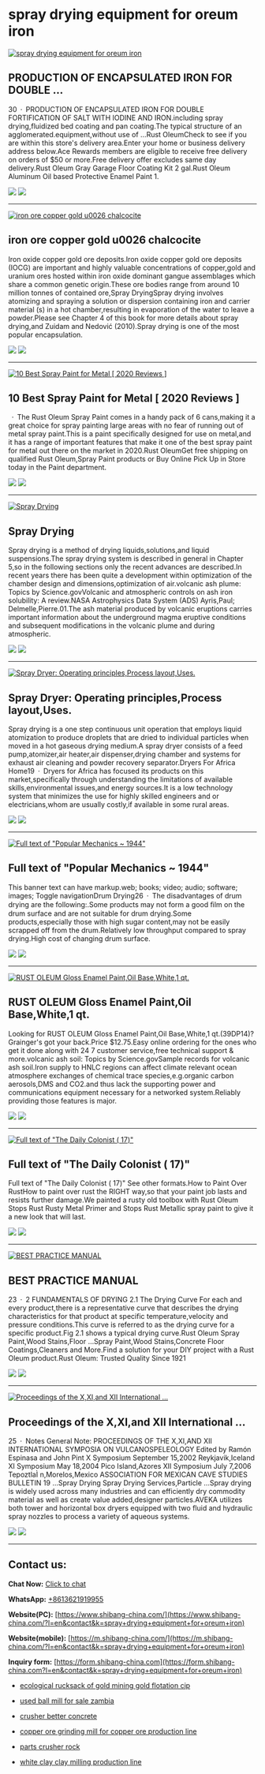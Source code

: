 # spray drying equipment for oreum iron

<a href="https://swt.shibang-china.com/?l=en&img&k=spray+drying+equipment+for+oreum+iron" target="_blank">![spray drying equipment for oreum iron](http://static.shibang-china.com/all-800x300/391.jpg)</a>

## PRODUCTION OF ENCAPSULATED IRON FOR DOUBLE …
30&ensp;&#0183;&ensp;PRODUCTION OF ENCAPSULATED IRON FOR DOUBLE FORTIFICATION OF SALT WITH IODINE AND IRON.including spray drying,fluidized bed coating and pan coating.The typical structure of an agglomerated.equipment,without use of …Rust OleumCheck to see if you are within this store's delivery area.Enter your home or business delivery address below.Ace Rewards members are eligible to receive free delivery on orders of $50 or more.Free delivery offer excludes same day delivery.Rust Oleum Gray Garage Floor Coating Kit 2 gal.Rust Oleum Aluminum Oil based Protective Enamel Paint 1.


<a href="https://whatsapp.shibangsoft.com/WhatsApp.php" target="_blank" title="WhatsApp">![](http://static.shibang-china.com/icon/whatsapp.png)</a> <a href="https://swt.shibang-china.com/?l=en&icon&k=spray+drying+equipment+for+oreum+iron" target="_blank">![](http://static.shibang-china.com/icon/chat-en.png)</a>

---

<a href="https://swt.shibang-china.com/?l=en&img&k=spray+drying+equipment+for+oreum+iron" target="_blank">![iron ore copper gold u0026 chalcocite](http://static.shibang-china.com/all-800x300/1325.jpg)</a>

## iron ore copper gold u0026 chalcocite
Iron oxide copper gold ore deposits.Iron oxide copper gold ore deposits (IOCG) are important and highly valuable concentrations of copper,gold and uranium ores hosted within iron oxide dominant gangue assemblages which share a common genetic origin.These ore bodies range from around 10 million tonnes of contained ore,Spray DryingSpray drying involves atomizing and spraying a solution or dispersion containing iron and carrier material (s) in a hot chamber,resulting in evaporation of the water to leave a powder.Please see Chapter 4 of this book for more details about spray drying,and Zuidam and Nedović (2010).Spray drying is one of the most popular encapsulation.


<a href="https://whatsapp.shibangsoft.com/WhatsApp.php" target="_blank" title="WhatsApp">![](http://static.shibang-china.com/icon/whatsapp.png)</a> <a href="https://swt.shibang-china.com/?l=en&icon&k=spray+drying+equipment+for+oreum+iron" target="_blank">![](http://static.shibang-china.com/icon/chat-en.png)</a>

---

<a href="https://swt.shibang-china.com/?l=en&img&k=spray+drying+equipment+for+oreum+iron" target="_blank">![10 Best Spray Paint for Metal [ 2020 Reviews ]](http://static.shibang-china.com/all-800x300/1235.jpg)</a>

## 10 Best Spray Paint for Metal [ 2020 Reviews ]
&ensp;&#0183;&ensp;The Rust Oleum Spray Paint comes in a handy pack of 6 cans,making it a great choice for spray painting large areas with no fear of running out of metal spray paint.This is a paint specifically designed for use on metal,and it has a range of important features that make it one of the best spray paint for metal out there on the market in 2020.Rust OleumGet free shipping on qualified Rust Oleum,Spray Paint products or Buy Online Pick Up in Store today in the Paint department.


<a href="https://whatsapp.shibangsoft.com/WhatsApp.php" target="_blank" title="WhatsApp">![](http://static.shibang-china.com/icon/whatsapp.png)</a> <a href="https://swt.shibang-china.com/?l=en&icon&k=spray+drying+equipment+for+oreum+iron" target="_blank">![](http://static.shibang-china.com/icon/chat-en.png)</a>

---

<a href="https://swt.shibang-china.com/?l=en&img&k=spray+drying+equipment+for+oreum+iron" target="_blank">![Spray Drying](http://static.shibang-china.com/all-800x300/617.jpg)</a>

## Spray Drying
Spray drying is a method of drying liquids,solutions,and liquid suspensions.The spray drying system is described in general in Chapter 5,so in the following sections only the recent advances are described.In recent years there has been quite a development within optimization of the chamber design and dimensions,optimization of air.volcanic ash plume: Topics by Science.govVolcanic and atmospheric controls on ash iron solubility: A review.NASA Astrophysics Data System (ADS) Ayris,Paul; Delmelle,Pierre.01.The ash material produced by volcanic eruptions carries important information about the underground magma eruptive conditions and subsequent modifications in the volcanic plume and during atmospheric.


<a href="https://whatsapp.shibangsoft.com/WhatsApp.php" target="_blank" title="WhatsApp">![](http://static.shibang-china.com/icon/whatsapp.png)</a> <a href="https://swt.shibang-china.com/?l=en&icon&k=spray+drying+equipment+for+oreum+iron" target="_blank">![](http://static.shibang-china.com/icon/chat-en.png)</a>

---

<a href="https://swt.shibang-china.com/?l=en&img&k=spray+drying+equipment+for+oreum+iron" target="_blank">![Spray Dryer: Operating principles,Process layout,Uses.](http://static.shibang-china.com/all-800x300/1343.jpg)</a>

## Spray Dryer: Operating principles,Process layout,Uses.
Spray drying is a one step continuous unit operation that employs liquid atomization to produce droplets that are dried to individual particles when moved in a hot gaseous drying medium.A spray dryer consists of a feed pump,atomizer,air heater,air dispenser,drying chamber and systems for exhaust air cleaning and powder recovery separator.Dryers For Africa Home19&ensp;&#0183;&ensp;Dryers for Africa has focused its products on this market,specifically through understanding the limitations of available skills,environmental issues,and energy sources.It is a low technology system that minimizes the use for highly skilled engineers and or electricians,whom are usually costly,if available in some rural areas.


<a href="https://whatsapp.shibangsoft.com/WhatsApp.php" target="_blank" title="WhatsApp">![](http://static.shibang-china.com/icon/whatsapp.png)</a> <a href="https://swt.shibang-china.com/?l=en&icon&k=spray+drying+equipment+for+oreum+iron" target="_blank">![](http://static.shibang-china.com/icon/chat-en.png)</a>

---

<a href="https://swt.shibang-china.com/?l=en&img&k=spray+drying+equipment+for+oreum+iron" target="_blank">![Full text of &quot;Popular Mechanics ~ 1944&quot;](http://static.shibang-china.com/all-800x300/147.jpg)</a>

## Full text of &quot;Popular Mechanics ~ 1944&quot;
This banner text can have markup.web; books; video; audio; software; images; Toggle navigationDrum Drying26&ensp;&#0183;&ensp;The disadvantages of drum drying are the following:.Some products may not form a good ﬁlm on the drum surface and are not suitable for drum drying.Some products,especially those with high sugar content,may not be easily scrapped off from the drum.Relatively low throughput compared to spray drying.High cost of changing drum surface.


<a href="https://whatsapp.shibangsoft.com/WhatsApp.php" target="_blank" title="WhatsApp">![](http://static.shibang-china.com/icon/whatsapp.png)</a> <a href="https://swt.shibang-china.com/?l=en&icon&k=spray+drying+equipment+for+oreum+iron" target="_blank">![](http://static.shibang-china.com/icon/chat-en.png)</a>

---

<a href="https://swt.shibang-china.com/?l=en&img&k=spray+drying+equipment+for+oreum+iron" target="_blank">![RUST OLEUM Gloss Enamel Paint,Oil Base,White,1 qt.](http://static.shibang-china.com/all-800x300/193.jpg)</a>

## RUST OLEUM Gloss Enamel Paint,Oil Base,White,1 qt.
Looking for RUST OLEUM Gloss Enamel Paint,Oil Base,White,1 qt.(39DP14)? Grainger's got your back.Price $12.75.Easy online ordering for the ones who get it done along with 24 7 customer service,free technical support &amp; more.volcanic ash soil: Topics by Science.govSample records for volcanic ash soil.Iron supply to HNLC regions can affect climate relevant ocean atmosphere exchanges of chemical trace species,e.g.organic carbon aerosols,DMS and CO2.and thus lack the supporting power and communications equipment necessary for a networked system.Reliably providing those features is major.


<a href="https://whatsapp.shibangsoft.com/WhatsApp.php" target="_blank" title="WhatsApp">![](http://static.shibang-china.com/icon/whatsapp.png)</a> <a href="https://swt.shibang-china.com/?l=en&icon&k=spray+drying+equipment+for+oreum+iron" target="_blank">![](http://static.shibang-china.com/icon/chat-en.png)</a>

---

<a href="https://swt.shibang-china.com/?l=en&img&k=spray+drying+equipment+for+oreum+iron" target="_blank">![Full text of &quot;The Daily Colonist ( 17)&quot;](http://static.shibang-china.com/all-800x300/310.jpg)</a>

## Full text of &quot;The Daily Colonist ( 17)&quot;
Full text of &quot;The Daily Colonist ( 17)&quot; See other formats.How to Paint Over RustHow to paint over rust the RIGHT way,so that your paint job lasts and resists further damage.We painted a rusty old toolbox with Rust Oleum Stops Rust Rusty Metal Primer and Stops Rust Metallic spray paint to give it a new look that will last.


<a href="https://whatsapp.shibangsoft.com/WhatsApp.php" target="_blank" title="WhatsApp">![](http://static.shibang-china.com/icon/whatsapp.png)</a> <a href="https://swt.shibang-china.com/?l=en&icon&k=spray+drying+equipment+for+oreum+iron" target="_blank">![](http://static.shibang-china.com/icon/chat-en.png)</a>

---

<a href="https://swt.shibang-china.com/?l=en&img&k=spray+drying+equipment+for+oreum+iron" target="_blank">![BEST PRACTICE MANUAL](http://static.shibang-china.com/all-800x300/1184.jpg)</a>

## BEST PRACTICE MANUAL
23&ensp;&#0183;&ensp;2 FUNDAMENTALS OF DRYING 2.1 The Drying Curve For each and every product,there is a representative curve that describes the drying characteristics for that product at specific temperature,velocity and pressure conditions.This curve is referred to as the drying curve for a specific product.Fig 2.1 shows a typical drying curve.Rust Oleum Spray Paint,Wood Stains,Floor …Spray Paint,Wood Stains,Concrete Floor Coatings,Cleaners and More.Find a solution for your DIY project with a Rust Oleum product.Rust Oleum: Trusted Quality Since 1921


<a href="https://whatsapp.shibangsoft.com/WhatsApp.php" target="_blank" title="WhatsApp">![](http://static.shibang-china.com/icon/whatsapp.png)</a> <a href="https://swt.shibang-china.com/?l=en&icon&k=spray+drying+equipment+for+oreum+iron" target="_blank">![](http://static.shibang-china.com/icon/chat-en.png)</a>

---

<a href="https://swt.shibang-china.com/?l=en&img&k=spray+drying+equipment+for+oreum+iron" target="_blank">![Proceedings of the X,XI,and XII International …](http://static.shibang-china.com/all-800x300/1211.jpg)</a>

## Proceedings of the X,XI,and XII International …
25&ensp;&#0183;&ensp;Notes General Note: PROCEEDINGS OF THE X,XI,AND XII INTERNATIONAL SYMPOSIA ON VULCANOSPELEOLOGY Edited by Ram&#243;n Espinasa and John Pint X Symposium September 15,2002 Reykjavik,Iceland XI Symposium May 18,2004 Pico Island,Azores XII Symposium July 7,2006 Tepoztla&#204; n,Morelos,Mexico ASSOCIATION FOR MEXICAN CAVE STUDIES BULLETIN 19 …Spray Drying Spray Drying Services,Particle …Spray drying is widely used across many industries and can efficiently dry commodity material as well as create value added,designer particles.AVEKA utilizes both tower and horizontal box dryers equipped with two fluid and hydraulic spray nozzles to process a variety of aqueous systems.


<a href="https://whatsapp.shibangsoft.com/WhatsApp.php" target="_blank" title="WhatsApp">![](http://static.shibang-china.com/icon/whatsapp.png)</a> <a href="https://swt.shibang-china.com/?l=en&icon&k=spray+drying+equipment+for+oreum+iron" target="_blank">![](http://static.shibang-china.com/icon/chat-en.png)</a>

---
## Contact us:

**Chat Now:** [Click to chat](https://swt.shibang-china.com?l=en&contact&k=spray+drying+equipment+for+oreum+iron)

**WhatsApp:**  [+8613621919955](https://whatsapp.shibangsoft.com/WhatsApp.php)

**Website(PC):** [https://www.shibang-china.com/](https://www.shibang-china.com/?l=en&contact&k=spray+drying+equipment+for+oreum+iron)

**Website(mobile):** [https://m.shibang-china.com/](https://m.shibang-china.com/?l=en&contact&k=spray+drying+equipment+for+oreum+iron)

**Inquiry form:** [https://form.shibang-china.com](https://form.shibang-china.com?l=en&contact&k=spray+drying+equipment+for+oreum+iron)

* [ecological rucksack of gold mining gold flotation cip](../152/ecological%20rucksack%20of%20gold%20mining%20gold%20flotation%20cip.md)

* [used ball mill for sale zambia](../160/used%20ball%20mill%20for%20sale%20zambia.md)

* [crusher better concrete](../155/crusher%20better%20concrete.md)

* [copper ore grinding mill for copper ore production line](../154/copper%20ore%20grinding%20mill%20for%20copper%20ore%20production%20line.md)

* [parts crusher rock](../155/parts%20crusher%20rock.md)

* [white clay clay milling production line](../153/white%20clay%20clay%20milling%20production%20line.md)